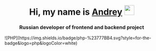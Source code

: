 <h1 align="center">Hi, my name is <a href="https://vk.com/n_rey25/" target="_blank">Andrey</a>
<img src="https://github.com/blackcater/blackcater/raw/main/images/Hi.gif" height="32"/></h1>
<h3 align="center">Russian developer of frontend and backend project</h3>
![PHP](https://img.shields.io/badge/php-%23777BB4.svg?style=for-the-badge&logo=php&logoColor=white)
